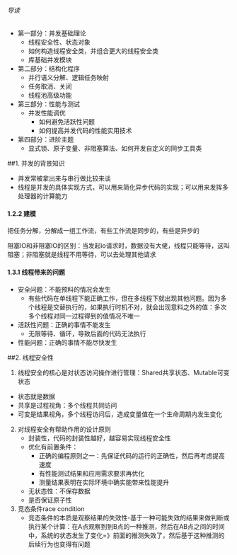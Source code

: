 ###### 导读

* 第一部分：并发基础理论
  * 线程安全性、状态对象
  * 如何构造线程安全类，并组合更大的线程安全类
  * 库基础并发模块
* 第二部分：结构化程序
  * 并行语义分解、逻辑任务映射
  * 任务取消、关闭
  * 线程池高级功能
* 第三部分：性能与测试
  * 并发性能调优
    * 如何避免活跃性问题
    * 如何提高并发代码的性能实用技术
* 第四部分：进阶主题
  * 显式锁、原子变量、非阻塞算法、如何开发自定义的同步工具类

##1. 并发的背景知识

* 并发常被拿出来与串行做比较来谈
* 线程是并发的具体实现方式，可以用来简化异步代码的实现；可以用来发挥多处理器的计算能力



#### 1.2.2 建模

把任务分解，分解成一组工作流，有些工作流是同步的，有些是异步的

阻塞IO和非阻塞IO的区别：当发起io请求时，数据没有大佬，线程只能等待，这叫阻塞；非阻塞就是线程不用等待，可以去处理其他请求

#### 1.3.1 线程带来的问题

* 安全问题：不能预料的情况会发生
  * 有些代码在单线程下能正确工作，但在多线程下就出现其他问题。因为多个线程是交替执行的，如果执行时机不对，就会出现意料之外的值：多次多个线程对同一过程得到的值情况不唯一
* 活跃性问题：正确的事情不能发生
  * 无限等待、循环，导致后面的代码无法执行
* 性能问题：正确的事情不能尽快发生



##2. 线程安全性

1. 线程安全的核心是对状态访问操作进行管理：Shared共享状态、Mutable可变状态

* 状态就是数据
* 共享是过程视角：多个线程共同访问
* 可变是结果视角，多个线程访问后，造成变量值在一个生命周期内发生变化

2. 对线程安全有帮助作用的设计原则
   * 封装性，代码的封装性越好，越容易实现线程安全性
   * 优化有前置条件：
     * 正确的编程原则之一：先保证代码的运行的正确性，然后再考虑提高速度
     * 有性能测试结果和应用需求要求再优化
     * 测量结果表明在实际环境中确实能带来性能提升
   * 无状态性：不保存数据
   * 是否保证原子性
3. 竞态条件race condition
   * 竞态条件的本质是观察结果的失效性-基于一种可能失效的结果来做判断或执行某个计算：在A点观察到到B点的一种推测，然后在AB点之间的时间中，系统的状态发生了变化=》前面的推测失效了，然后基于这种推测的后续行为也变得有问题

